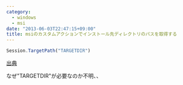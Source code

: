 ```yaml
--- 
category: 
  - windows
  - msi
date: "2013-06-03T22:47:15+09:00"
title: msiのカスタムアクションでインストール先ディレクトリのパスを取得する
---
```


```javascript
Session.TargetPath("TARGETDIR")
```

[出典](http://msdn.microsoft.com/ja-jp/library/windows/desktop/aa371685%28v=vs.85%29.aspx)

なぜ"TARGETDIR"が必要なのか不明、、

